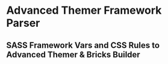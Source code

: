 # Advanced Themer Framework Parser

## SASS Framework Vars and CSS Rules to Advanced Themer & Bricks Builder
